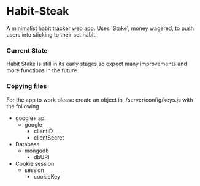 # Habit-Steak
A minimalist habit tracker web app. Uses 'Stake', money wagered, to push users into sticking to their set habit.

### Current State
Habit Stake is still in its early stages so expect many improvements and more functions in the future.

### Copying files
For the app to work please create an object in ./server/config/keys.js with the following
* google+ api
  * google
    * clientID
    * clientSecret
* Database
  * mongodb
    * dbURI
* Cookie session
  * session
    * cookieKey

